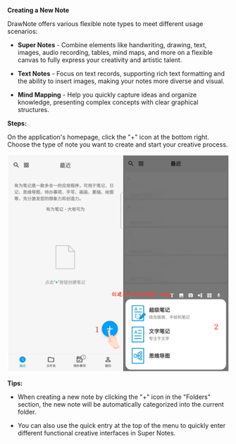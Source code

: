 
**Creating a New Note**

DrawNote offers various flexible note types to meet different usage scenarios:

- **Super Notes** - Combine elements like handwriting, drawing, text, images, audio recording, tables, mind maps, and more on a flexible canvas to fully express your creativity and artistic talent.

- **Text Notes** - Focus on text records, supporting rich text formatting and the ability to insert images, making your notes more diverse and visual.

- **Mind Mapping** - Help you quickly capture ideas and organize knowledge, presenting complex concepts with clear graphical structures.

**Steps:**

On the application's homepage, click the "+" icon at the bottom right. Choose the type of note you want to create and start your creative process.

![new_note](imgs/new_note01.png)

**Tips:**

- When creating a new note by clicking the "+" icon in the "Folders" section, the new note will be automatically categorized into the current folder.

- You can also use the quick entry at the top of the menu to quickly enter different functional creative interfaces in Super Notes.